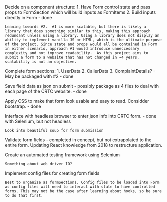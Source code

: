 Decide on a component structure: 1. Have Form control state and pass props to FormSection which will build inputs as FormItems 2. Build inputs directly in Form - done

    Leaning towards #2.  #1 is more scalable, but there is likely a library that does something similar to this, making this approach redundant unless using a library. Using a library does not display an ability to implement vanilla JS or HTML, which is the ultimate purpose of the project. Since state and props would all be contained in Form in either scenario, approach #1 would introduce unneccessary complexity and not improve readability.  As this project aims to submit a form to a website that has not changed in ~4 years, scalability is not an objective.

Complete form sections: 1. UserData 2. CallerData 3. ComplaintDetails? - May be packaged with #2 - done


Save field data as json on submit - possibly package as 4 files to deal with each page of the CRTC website. - done


Apply CSS to make that form look usable and easy to read. Considder bootstrap. - done


Interface with headless browser to enter json info into CRTC form. - done with Selenium, but not headless

    Look into beautiful soup for form submission


Validate form fields - completed in concept, but not extrapolated to the entire form. Updating React knowledge from 2018 to restructure application.

Create an automated testing framework using Selenium

    Something about web driver IO?


Implement config files for creating form fields

    Best to organize as formSections. Config files to be loaded into Form as config files will need to interact with state to have controlled forms. This may not be the case after learning about hooks, so be sure to do that first.